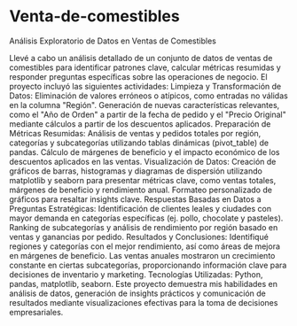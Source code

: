 # Venta-de-comestibles
Análisis Exploratorio de Datos en Ventas de Comestibles

Llevé a cabo un análisis detallado de un conjunto de datos de ventas de comestibles para identificar patrones clave, calcular métricas resumidas y responder preguntas específicas sobre las operaciones de negocio. El proyecto incluyó las siguientes actividades:
Limpieza y Transformación de Datos:
Eliminación de valores erróneos o atípicos, como entradas no válidas en la columna "Región".
Generación de nuevas características relevantes, como el "Año de Orden" a partir de la fecha de pedido y el "Precio Original" mediante cálculos a partir de los descuentos aplicados.
Preparación de Métricas Resumidas:
Análisis de ventas y pedidos totales por región, categorías y subcategorías utilizando tablas dinámicas (pivot_table) de pandas.
Cálculo de márgenes de beneficio y el impacto económico de los descuentos aplicados en las ventas.
Visualización de Datos:
Creación de gráficos de barras, histogramas y diagramas de dispersión utilizando matplotlib y seaborn para presentar métricas clave, como ventas totales, márgenes de beneficio y rendimiento anual.
Formateo personalizado de gráficos para resaltar insights clave.
Respuestas Basadas en Datos a Preguntas Estratégicas:
Identificación de clientes leales y ciudades con mayor demanda en categorías específicas (ej. pollo, chocolate y pasteles).
Ranking de subcategorías y análisis de rendimiento por región basado en ventas y ganancias por pedido.
Resultados y Conclusiones:
Identifiqué regiones y categorías con el mejor rendimiento, así como áreas de mejora en márgenes de beneficio.
Las ventas anuales mostraron un crecimiento constante en ciertas subcategorías, proporcionando información clave para decisiones de inventario y marketing.
Tecnologías Utilizadas: Python, pandas, matplotlib, seaborn.
Este proyecto demuestra mis habilidades en análisis de datos, generación de insights prácticos y comunicación de resultados mediante visualizaciones efectivas para la toma de decisiones empresariales.
